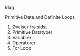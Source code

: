 Idag

Primitive Data and Definite Loops

   1. Øvelser fra sidst
   2. Primitive Datatyper
   3. Variabler
   4. Operatorer
   5. For Loop
   
   
   